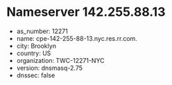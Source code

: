 # Nameserver 142.255.88.13

* as_number: 12271
* name: cpe-142-255-88-13.nyc.res.rr.com.
* city: Brooklyn
* country: US
* organization: TWC-12271-NYC
* version: dnsmasq-2.75
* dnssec: false
